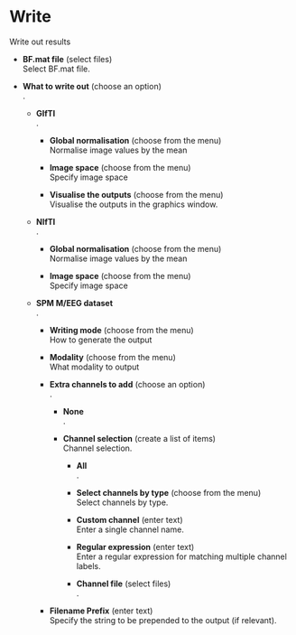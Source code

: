 # Write  
Write out results  

* **BF.mat file** (select files)  
Select BF.mat file.  

* **What to write out** (choose an option)  
.  

    * **GIfTI**   
    .  

        * **Global normalisation** (choose from the menu)  
        Normalise image values by the mean  

        * **Image space** (choose from the menu)  
        Specify image space  

        * **Visualise the outputs** (choose from the menu)  
        Visualise the outputs in the graphics window.  

    * **NIfTI**   
    .  

        * **Global normalisation** (choose from the menu)  
        Normalise image values by the mean  

        * **Image space** (choose from the menu)  
        Specify image space  

    * **SPM M/EEG dataset**   
    .  

        * **Writing mode** (choose from the menu)  
        How to generate the output  

        * **Modality** (choose from the menu)  
        What modality to output  

        * **Extra channels to add** (choose an option)  
        .  

            * **None**   
            .  

            * **Channel selection** (create a list of items)  
            Channel selection.  

                * **All**   
                .  

                * **Select channels by type** (choose from the menu)  
                Select channels by type.  

                * **Custom channel** (enter text)  
                Enter a single channel name.  

                * **Regular expression** (enter text)  
                Enter a regular expression for matching multiple channel labels.  

                * **Channel file** (select files)  
                .  

        * **Filename Prefix** (enter text)  
        Specify the string to be prepended to the output (if relevant).  
